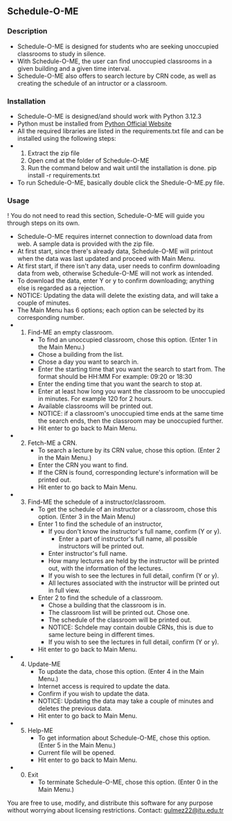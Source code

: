 ## Schedule-O-ME
### Description
- Schedule-O-ME is designed for students who are seeking unoccupied classrooms to study in silence.
- With Schedule-O-ME, the user can find unoccupied classrooms in a given building and a given time interval.
- Schedule-O-ME also offers to search lecture by CRN code, as well as creating the schedule of an intructor or a classroom.
### Installation
- Schedule-O-ME is designed/and should work with Python 3.12.3
- Python must be installed from [Python Official Website](https://www.python.org/)
- All the required libraries are listed in the requirements.txt file and can be installed using the following steps:
-   1. Extract the zip file
    2. Open cmd at the folder of Schedule-O-ME
    3. Run the command below and wait until the installation is done.
    pip install -r requirements.txt
- To run Schedule-O-ME, basically double click the Shedule-O-ME.py file.
### Usage
! You do not need to read this section, Schedule-O-ME will guide you through steps on its own.
- Schedule-O-ME requires internet connection to download data from web. A sample data is provided with the zip file.
- At first start, since there's already data, Schedule-O-ME will printout when the data was last updated and proceed with Main Menu.
- At first start, if there isn't any data, user needs to confirm downloading data from web, otherwise Schedule-O-ME will not work as intended.
- To download the data, enter Y or y to confirm downloading; anything else is regarded as a rejection.
- NOTICE: Updating the data will delete the existing data, and will take a couple of minutes.
- The Main Menu has 6 options; each option can be selected by its corresponding number.
-   1. Find-ME an empty classroom.
       - To find an unoccupied classroom, chose this option. (Enter 1 in the Main Menu.)
       - Chose a building from the list.
       - Chose a day you want to search in.
       - Enter the starting time that you want the search to start from. The format should be HH:MM For example: 09:20 or 18:30
       - Enter the ending time that you want the search to stop at.
       - Enter at least how long you want the classroom to be unoccupied in minutes. For example 120 for 2 hours.
       - Available classrooms will be printed out.
       - NOTICE: if a classroom's unoccupied time ends at the same time the search ends, then the classroom may be unoccupied further.
       - Hit enter to go back to Main Menu.
-  2. Fetch-ME a CRN.
       - To search a lecture by its CRN value, chose this option. (Enter 2 in the Main Menu.)
       - Enter the CRN you want to find.
       - If the CRN is found, corresponding lecture's information will be printed out.
       - Hit enter to go back to Main Menu.
-  3. Find-ME the schedule of a instructor/classroom.
       - To get the schedule of an instructor or a classroom, chose this option. (Enter 3 in the Main Menu)
       - Enter 1 to find the schedule of an instructor,
           -  If you don't know the instructor's full name, confirm (Y or y).
               - Enter a part of instructor's full name, all possible instructors will be printed out.
           -  Enter instructor's full name.
           -  How many lectures are held by the instructor will be printed out, with the information of the lectures.
           -  If you wish to see the lectures in full detail, confirm (Y or y).
           -  All lectures associated with the instructor will be printed out in full view.
       - Enter 2 to find the schedule of a classroom.
           -  Chose a building that the classroom is in.
           -  The classroom list will be printed out. Chose one.
           -  The schedule of the classroom will be printed out.
           -  NOTICE: Schdele may contain double CRNs, this is due to same lecture being in different times.
           -  If you wish to see the lectures in full detail, confirm (Y or y).
       - Hit enter to go back to Main Menu.
- 4. Update-ME
       - To update the data, chose this option. (Enter 4 in the Main Menu.)
       - Internet access is required to update the data.
       - Confirm if you wish to update the data.
       - NOTICE: Updating the data may take a couple of minutes and deletes the previous data.
       - Hit enter to go back to Main Menu.
- 5. Help-ME
       - To get information about Schedule-O-ME, chose this option. (Enter 5 in the Main Menu.)
       - Current file will be opened.
       - Hit enter to go back to Main Menu.
- 0. Exit
       - To terminate Schedule-O-ME, chose this option. (Enter 0 in the Main Menu.)

You are free to use, modify, and distribute this software for any purpose without worrying about licensing restrictions.
Contact: gulmez22@itu.edu.tr
